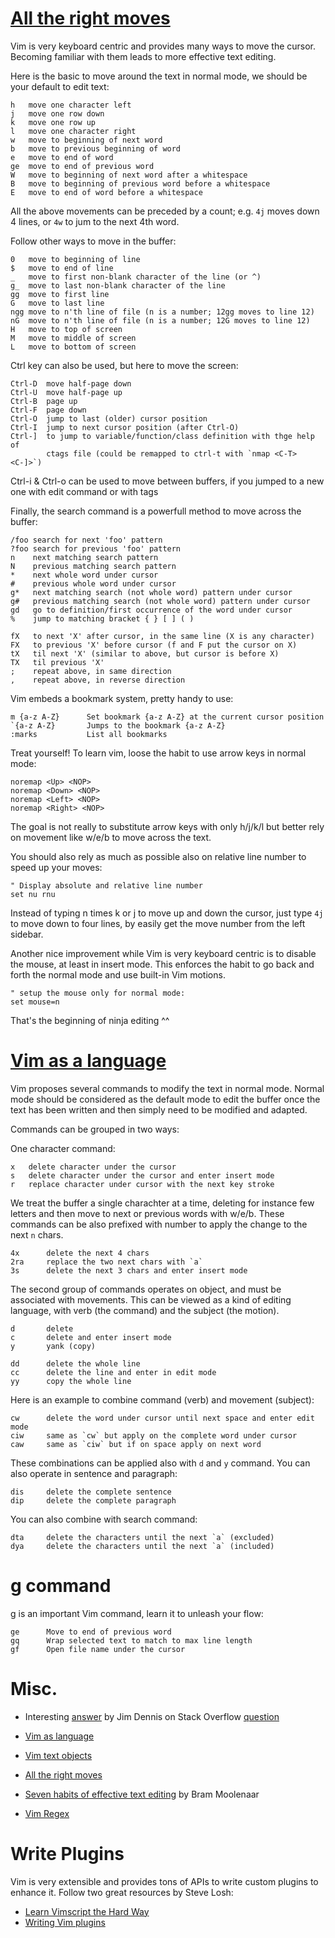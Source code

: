 # [All the right moves](https://vim.fandom.com/wiki/All_the_right_moves)

Vim is very keyboard centric and provides many ways to move the cursor.
Becoming familiar with them leads to more effective text editing.

Here is the basic to move around the text in normal mode, we should be your
default to edit text:

    h   move one character left
    j   move one row down
    k   move one row up
    l   move one character right
    w   move to beginning of next word
    b   move to previous beginning of word
    e   move to end of word
    ge  move to end of previous word
    W   move to beginning of next word after a whitespace
    B   move to beginning of previous word before a whitespace
    E   move to end of word before a whitespace

All the above movements can be preceded by a count; e.g. `4j` moves down 4
lines, or `4w` to jum to the next 4th word.

Follow other ways to move in the buffer:

    0   move to beginning of line
    $   move to end of line
    _   move to first non-blank character of the line (or ^)
    g_  move to last non-blank character of the line
    gg  move to first line
    G   move to last line
    ngg move to n'th line of file (n is a number; 12gg moves to line 12)
    nG  move to n'th line of file (n is a number; 12G moves to line 12)
    H   move to top of screen
    M   move to middle of screen
    L   move to bottom of screen

Ctrl key can also be used, but here to move the screen:

    Ctrl-D  move half-page down
    Ctrl-U  move half-page up
    Ctrl-B  page up
    Ctrl-F  page down
    Ctrl-O  jump to last (older) cursor position
    Ctrl-I  jump to next cursor position (after Ctrl-O)
    Ctrl-]  to jump to variable/function/class definition with thge help of
            ctags file (could be remapped to ctrl-t with `nmap <C-T> <C-]>`)

Ctrl-i & Ctrl-o can be used to move between buffers, if you jumped to a new
one with edit command or with tags

Finally, the search command is a powerfull method to move across the buffer:

    /foo search for next 'foo' pattern
    ?foo search for previous 'foo' pattern
    n    next matching search pattern
    N    previous matching search pattern
    *    next whole word under cursor
    #    previous whole word under cursor
    g*   next matching search (not whole word) pattern under cursor
    g#   previous matching search (not whole word) pattern under cursor
    gd   go to definition/first occurrence of the word under cursor
    %    jump to matching bracket { } [ ] ( )

    fX   to next 'X' after cursor, in the same line (X is any character)
    FX   to previous 'X' before cursor (f and F put the cursor on X)
    tX   til next 'X' (similar to above, but cursor is before X)
    TX   til previous 'X'
    ;    repeat above, in same direction
    ,    repeat above, in reverse direction
    
Vim embeds a bookmark system, pretty handy to use:
    
    m {a-z A-Z}      Set bookmark {a-z A-Z} at the current cursor position
    `{a-z A-Z}       Jumps to the bookmark {a-z A-Z}
    :marks           List all bookmarks

Treat yourself! To learn vim, loose the habit to use arrow keys in normal mode:

```vim
noremap <Up> <NOP>
noremap <Down> <NOP>
noremap <Left> <NOP>
noremap <Right> <NOP>
```

The goal is not really to substitute arrow keys with only h/j/k/l but better
rely on movement like w/e/b to move across the text.

You should also rely as much as possible also on relative line number to speed
up your moves:

```vim
" Display absolute and relative line number
set nu rnu
```

Instead of typing n times k or j to move up and down the cursor, just
type `4j` to move down to four lines, by easily get the move number from the
left sidebar.

Another nice improvement while Vim is very keyboard centric is to disable the
mouse, at least in insert mode. This enforces the habit to go back and forth
the normal mode and use built-in Vim motions.


```vim
" setup the mouse only for normal mode:
set mouse=n
```

That's the beginning of ninja editing ^^


# [Vim as a language](https://benmccormick.org/2014/07/02/learning-vim-in-2014-vim-as-language)

Vim proposes several commands to modify the text in normal mode. Normal mode
should be considered as the default mode to edit the buffer once the text has
been written and then simply need to be modified and adapted.

Commands can be grouped in two ways:

One character command:

    x   delete character under the cursor
    s   delete character under the cursor and enter insert mode
    r   replace character under cursor with the next key stroke

We treat the buffer a single charachter at a time, deleting for instance few
letters and then move to next or previous words with w/e/b. These commands
can be also prefixed with number to apply the change to the next `n` chars.

    4x      delete the next 4 chars
    2ra     replace the two next chars with `a`
    3s      delete the next 3 chars and enter insert mode

The second group of commands operates on object, and must be associated with
movements. This can be viewed as a kind of editing language, with verb
(the command) and the subject (the motion).

    d       delete
    c       delete and enter insert mode
    y       yank (copy)

    dd      delete the whole line
    cc      delete the line and enter in edit mode
    yy      copy the whole line

Here is an example to combine command (verb) and movement (subject):

    cw      delete the word under cursor until next space and enter edit mode
    ciw     same as `cw` but apply on the complete word under cursor
    caw     same as `ciw` but if on space apply on next word

These combinations can be applied also with `d` and `y` command. You can also
operate in sentence and paragraph:

    dis     delete the complete sentence
    dip     delete the complete paragraph

You can also combine with search command:

    dta     delete the characters until the next `a` (excluded)
    dya     delete the characters until the next `a` (included)


# g command

g is an important Vim command, learn it to unleash your flow:

    ge      Move to end of previous word
    gq      Wrap selected text to match to max line length
    gf      Open file name under the cursor


# Misc.

- Interesting
[answer](https://gist.github.com/dpretet/7ab642f06dfbcdd9972cf94be9ea0033)
by Jim Dennis on Stack Overflow
[question](http://stackoverflow.com/questions/1218390/what-is-your-most-productive-shortcut-with-vim/1220118#1220118)

- [Vim as language](https://benmccormick.org/2014/07/02/learning-vim-in-2014-vim-as-language)

- [Vim text objects](https://blog.carbonfive.com/vim-text-objects-the-definitive-guide/)

- [All the right moves](https://vim.fandom.com/wiki/All_the_right_moves)

- [Seven habits of effective text editing](https://www.moolenaar.net/habits.html) by Bram Moolenaar

- [Vim Regex](http://vimregex.com/)

# Write Plugins

Vim is very extensible and provides tons of APIs to write custom plugins to
enhance it. Follow two great resources by Steve Losh:

- [Learn Vimscript the Hard Way](https://learnvimscriptthehardway.stevelosh.com)
- [Writing Vim plugins](https://stevelosh.com/blog/2011/09/writing-vim-plugins/)
